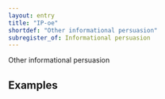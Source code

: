 ```yaml
---
layout: entry
title: "IP-oe"
shortdef: "Other informational persuasion"
subregister_of: Informational persuasion
---
```


Other informational persuasion
 

<!-- details -->

## Examples

<!-- START GENERATED SCREENSHOT GALLERY -->
<!-- END GENERATED SCREENSHOT GALLERY -->
